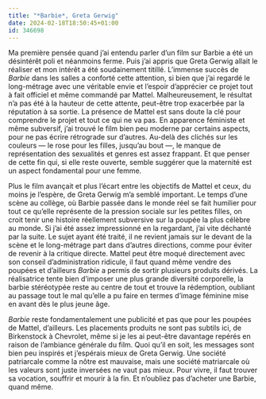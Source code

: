 ```yaml
---
title: "*Barbie*, Greta Gerwig"
date: 2024-02-18T18:50:45+01:00
id: 346698 
---
```


Ma première pensée quand j’ai entendu parler d’un film sur Barbie a été un désintérêt poli et néanmoins ferme. Puis j’ai appris que Greta Gerwig allait le réaliser et mon intérêt a été soudainement titillé. L’immense succès de *Barbie* dans les salles a conforté cette attention, si bien que j’ai regardé le long-métrage avec une véritable envie et l’espoir d’apprécier ce projet tout à fait officiel et même commandé par Mattel. Malheureusement, le résultat n’a pas été à la hauteur de cette attente, peut-être trop exacerbée par la réputation à sa sortie. La présence de Mattel est sans doute la clé pour comprendre le projet et tout ce qui ne va pas. En apparence féministe et même subversif, j’ai trouvé le film bien peu moderne par certains aspects, pour ne pas écrire rétrograde sur d’autres. Au-delà des clichés sur les couleurs — le rose pour les filles, jusqu’au bout —, le manque de représentation des sexualités et genres est assez frappant. Et que penser de cette fin qui, si elle reste ouverte, semble suggérer que la maternité est un aspect fondamental pour une femme. 

Plus le film avançait et plus l’écart entre les objectifs de Mattel et ceux, du moins je l’espère, de Greta Gerwig m’a semblé important. Le temps d’une scène au collège, où Barbie passée dans le monde réel se fait humilier pour tout ce qu’elle représente de la pression sociale sur les petites filles, on croit tenir une histoire réellement subversive sur la poupée la plus célèbre au monde. Si j’ai été assez impressionné en la regardant, j’ai vite déchanté par la suite. Le sujet ayant été traité, il ne revient jamais sur le devant de la scène et le long-métrage part dans d’autres directions, comme pour éviter de revenir à la critique directe. Mattel peut être moqué directement avec son conseil d’administration ridicule, il faut quand même vendre des poupées et d’ailleurs *Barbie* a permis de sortir plusieurs produits dérivés. La réalisatrice tente bien d’imposer une plus grande diversité corporelle, la barbie stéréotypée reste au centre de tout et trouve la rédemption, oubliant au passage tout le mal qu’elle a pu faire en termes d’image féminine mise en avant dès le plus jeune âge.

*Barbie* reste fondamentalement une publicité et pas que pour les poupées de Mattel, d’ailleurs. Les placements produits ne sont pas subtils ici, de Birkenstock à Chevrolet, même si je les ai peut-être davantage repérés en raison de l’ambiance générale du film. Quoi qu’il en soit, les messages sont bien peu inspirés et j’espérais mieux de Greta Gerwig. Une société patriarcale comme la nôtre est mauvaise, mais une société matriarcale où les valeurs sont juste inversées ne vaut pas mieux. Pour vivre, il faut trouver sa vocation, souffrir et mourir à la fin. Et n’oubliez pas d’acheter une Barbie, quand même. 

